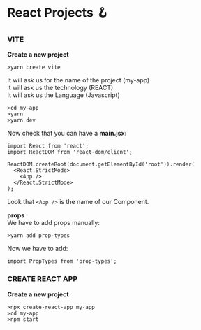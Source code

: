 # React Projects 🪝

### VITE
__Create a new project__<br/>
```linux
>yarn create vite
```
It will ask us for the name of the project (my-app)<br/>
it will ask us the technology (REACT)<br/>
It will ask us the Language (Javascript)<br/>
```linux
>cd my-app
>yarn
>yarn dev
```
Now check that you can have a __main.jsx:__ <br/>
```react
import React from 'react';
import ReactDOM from 'react-dom/client';

ReactDOM.createRoot(document.getElementById('root')).render(
  <React.StrictMode>
    <App />
  </React.StrictMode>
);
```
Look that ```<App />``` is the name of our Component.

__props__ <br />
We have to add props manually:<br />
```linux
>yarn add prop-types
```

Now we have to add:<br />
```react
import PropTypes from 'prop-types';
```

### CREATE REACT APP
__Create a new project__<br/>
```linux
>npx create-react-app my-app
>cd my-app
>npm start
```

